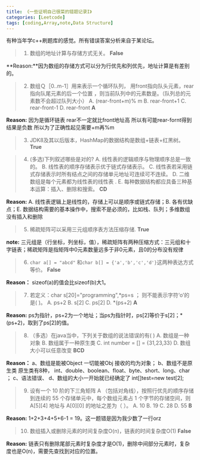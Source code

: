 ```yaml
---
title: 《一些证明自己很菜的错题记录I》
categories: [Leetcode]
tags: [coding,Array,note,Data Structure]
---
```


有种当年学c++刷题库的感觉。所有错误答案分析来自于某论坛。

<!--more-->

> 1. 数组的地址计算与存储方式无关。 
> **False**

**Reason:**因为数组的存储方式可以分为行优先和列优先，地址计算是有差别的。


> 2. 数组Ｑ［0..m-1］用来表示一个循环队列， 用front指向队头元素，rear指向队尾元素的后一个位置 ，则当前队列中的元素数是。（队列总的元素数不会超过队列大小）
> A. (rear-front+m)% m
> B. rear-front+1
> C. rear-front-1
> D. rear-front
> **A**

**Reason:** 因为是循环链表 rear不一定就比front地址高 所以有可能rear-fornt得到结果是负数 所以为了正确性起见需要+m再%m

> 3. JDK8及其以后版本，HashMap的数据结构是数组+链表+红黑树。 
**True**

> 4. (多选)下列叙述哪些是对的?
> A. 线性表的逻辑顺序与物理顺序总是一致的。
> B. 线性表的顺序存储表示优于链式存储表示。
> C. 线性表若采用链式存储表示时所有结点之间的存储单元地址可连续可不连续。
> D. 二维数组是每个元素都为线性表的线性表 .
> E. 每种数据结构都应具备三种基本运算：插入、删除和搜索。
> **CD**

**Reason:** A. 线性表逻辑上是线性的，存储上可以是顺序或链式存储；B. 各有优缺点；E. 数据结构需要的基本操作中，搜索不是必须的，比如栈、队列；多维数组没有插入和删除

> 5. 稀疏矩阵可以采用三元组顺序表方法压缩存储.
**True**

**note:** 三元组是（行坐标，列坐标，值），稀疏矩阵有两种压缩方式：三元组和十字链表；稀疏矩阵是指矩阵中0元素数量远多于非0元素，且0的分布没有规律

> 6. `char a[] = "abcd"` 和`char b[] = {'a','b','c','d'}`这两种表达方式等价。
**False**

**Reason：** sizeof(a)的值会比sizeof(b)大1。

> 7. 若定义：char s[20]="programming",\*ps=s ；
则不能表示字符‘o’的是( )。
> A. ps+2
> B. s[2]
> C. ps[2]
> D. \*(ps+2)
**A**

**Reason:** ps为指针，ps+2为一个地址；当ps为指针时，ps[2]等价于s[2]；\*(ps+2)，取到了ps[2]的值。

> 8. （多选）在java当中，下列关于数组的说法错误的有( )
> A. 数组是一种对象
> B. 数组属于一种原生类
> C. int number = [] = {31,23,33}
> D. 数组大小可以任意改变
**BCD**

**Reason：** a、数组是能被Object 一切能被Obj 接收的均为对象； b、数组不是原生类 原生类有8种， int、double、boolean、float、byte、short、long、char ； c、语法错误、 d、数组的大小一开始就已经确定了 int[]test=new test[2];


> 9. 设有一个 10 阶的下三角矩阵 A （包括对角线），按照行优先的顺序存储到连续的 55 个存储单元中，每个数组元素占 1 个字节的存储空间，则 A[5][4] 地址与 A[0][0] 的地址之差为（ ）。
> A. 10
> B. 19
> C. 28
> D. 55
**B**

**Reason:** 1+2+3+4+5+6-1 = 19。这一题错是因为我少数了一行orz

> 10. 数组插入或删除元素的时间复杂度O(n)，链表的时间复杂度O(1)
**False**

**Reason:** 链表只有删除尾部元素时复杂度才是O(1)，删除中间部分元素时，复杂度也是O(n)，需要先查找到对应的位置。

